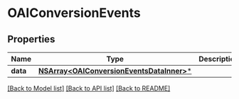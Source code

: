# OAIConversionEvents

## Properties
Name | Type | Description | Notes
------------ | ------------- | ------------- | -------------
**data** | [**NSArray&lt;OAIConversionEventsDataInner&gt;***](OAIConversionEventsDataInner.md) |  | 

[[Back to Model list]](../README.md#documentation-for-models) [[Back to API list]](../README.md#documentation-for-api-endpoints) [[Back to README]](../README.md)


